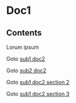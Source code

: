 # Doc1


## Contents

Lorum ipsum

Goto [sub1 doc2](doc2.md)

Goto [sub2 doc2](../Sub2/Doc2.md)

Goto [sub1 doc2 section 2](doc2.md#section-two)

Goto [sub1 doc2 section 3](doc2.md#section-three)

